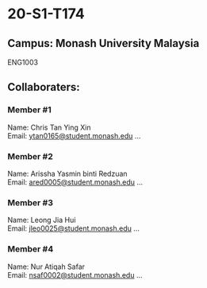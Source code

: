 # 20-S1-T174
## Campus: Monash University Malaysia
ENG1003

## Collaboraters:

### Member #1
Name: Chris Tan Ying Xin <br>
Email: ytan0165@student.monash.edu
...


### Member #2
Name: Arissha Yasmin binti Redzuan<br>
Email: ared0005@student.monash.edu
...


### Member #3
Name: Leong Jia Hui<br>
Email: jleo0025@student.monash.edu
...


### Member #4
Name: Nur Atiqah Safar<br>
Email: nsaf0002@student.monash.edu
...

